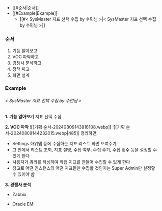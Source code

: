- [[#순서|순서]]
- [[#Example|Example]]
	- [[#< SysMaster 지표 선택 수집 by 수민님 >|< SysMaster 지표 선택 수집 by 수민님 >]]

### 순서
1. 기능 알아보고
2. VOC 파악하고
3. 경쟁사 분석하고
4. 정책 짜고
5. 화면 설계

### Example
###### < SysMaster 지표 선택 수집 by 수민님 >
**1. 기능 알아보기**
   지표 선택 수집
   
**2. VOC 파악**
![[기획 순서-20240809143818108.webp]]
![[기획 순서-20240809144232015.webp|485]]
정리하면,  
- Settings 하위탭 등에 수집하는 지표 리스트 화면 보여주기  
- 그 안에서 리스트 조회, 지표 설명, 수집 여부, 수집 주기, 수집 횟수 등을 설정할 수 있게 한다  
- 사용자가 쿼리를 작성하여 직접 지표를 만들어 수집할 수 있게 한다  
- 참고로 어떤 인스턴스의 어떤 지표들만 수집할 것인지는 Super Admin만 설정할 수 있어야 함

**3. 경쟁사 분석**
- Zabbix

- Oracle EM

